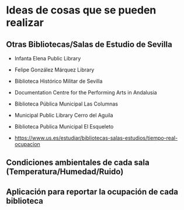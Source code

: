 # Ideas de cosas que se pueden realizar

## Otras Bibliotecas/Salas de Estudio de Sevilla
- Infanta Elena Public Library
- Felipe González Márquez Library
- Biblioteca Histórico Militar de Sevilla
- Documentation Centre for the Performing Arts in Andalusia

- Biblioteca Pública Municipal Las Columnas
- Municipal Public Library Cerro del Aguila
- Biblioteca Publica Municipal El Esqueleto

- https://www.us.es/estudiar/bibliotecas-salas-estudios/tiempo-real-ocupacion


## Condiciones ambientales de cada sala (Temperatura/Humedad/Ruido)

## Aplicación para reportar la ocupación de cada biblioteca
